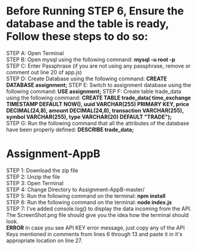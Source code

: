 # Before Running STEP 6, Ensure the database and the table is ready, Follow these steps to do so:

STEP A: Open Terminal
<br />
STEP B: Open mysql using the following command: **mysql -u root -p**
<br />
STEP C: Enter Passphrase (if you are not using any passphrase, remove or comment out line 20 of app.js)
<br />
STEP D: Create Database using the following command: **CREATE DATABASE assignment;**
STEP E: Switch to assignment database using the following command: **USE assignment;**
STEP F: Create table trade_data using the following command:
**CREATE TABLE trade_data( time_exchange TIMESTAMP DEFAULT NOW(), 
uuid VARCHAR(255) PRIMARY KEY, 
price DECIMAL(24,8), 
amount DECIMAL(24,8), 
transaction VARCHAR(255), 
symbol VARCHAR(255), 
type VARCHAR(20) DEFAULT "TRADE");**
<br />
STEP G: Run the following command that all the attributes of the database have been properly defined: **DESCRIBE trade_data;**
# Assignment-AppB
STEP 1: Download the zip file
<br />
STEP 2: Unzip the file
<br />
STEP 3: Open Terminal
<br />
STEP 4: Change Directory to Assignment-AppB-master/
<br />
STEP 5: Run the following command on the terminal: **npm install**
<br />
STEP 6: Run the following command on the terminal: **node index.js**
<br />
STEP 7: I've added console.log() to display the data incoming from the API. The ScreenShot.png file should give you the idea how the terminal should look.
<br />
**ERROR**
In case you see API KEY error message, just copy any of the API Keys mentioned in comments from lines 6 through  13 and paste it in it's appropriate location on line 27.
